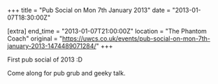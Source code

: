 +++
title = "Pub Social on Mon 7th January 2013"
date = "2013-01-07T18:30:00Z"

[extra]
end_time = "2013-01-07T21:00:00Z"
location = "The Phantom Coach"
original = "https://uwcs.co.uk/events/pub-social-on-mon-7th-january-2013-1474489071284/"
+++

First pub social of 2013 :D

Come along for pub grub and geeky talk.

